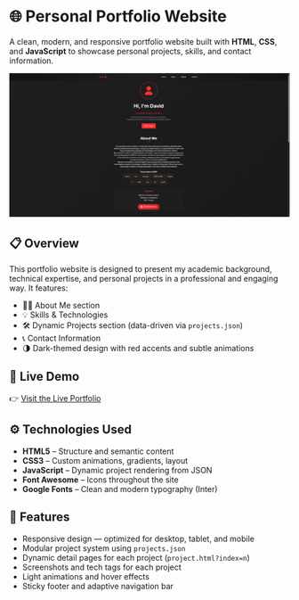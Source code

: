 # 🌐 Personal Portfolio Website

A clean, modern, and responsive portfolio website built with **HTML**, **CSS**, and **JavaScript** to showcase personal projects, skills, and contact information.

![Screenshot](https://raw.githubusercontent.com/Davidpereira2803/Davidpereira2803.github.io/main/assets/images/websitescreenshot.png)

## 📋 Overview

This portfolio website is designed to present my academic background, technical expertise, and personal projects in a professional and engaging way. It features:

- 🧑‍💻 About Me section
- 💡 Skills & Technologies
- 🛠️ Dynamic Projects section (data-driven via `projects.json`)
- 📞 Contact Information
- 🌗 Dark-themed design with red accents and subtle animations

## 🚀 Live Demo

👉 [Visit the Live Portfolio](https://davidpereira2803.github.io/)

## ⚙️ Technologies Used

- **HTML5** – Structure and semantic content
- **CSS3** – Custom animations, gradients, layout
- **JavaScript** – Dynamic project rendering from JSON
- **Font Awesome** – Icons throughout the site
- **Google Fonts** – Clean and modern typography (Inter)

## 🧠 Features

- Responsive design — optimized for desktop, tablet, and mobile
- Modular project system using `projects.json`
- Dynamic detail pages for each project (`project.html?index=n`)
- Screenshots and tech tags for each project
- Light animations and hover effects
- Sticky footer and adaptive navigation bar

